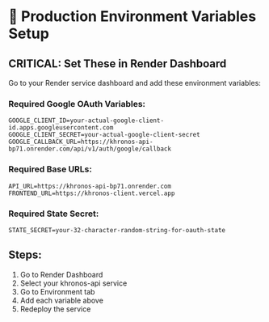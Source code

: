 # 🔧 Production Environment Variables Setup

## CRITICAL: Set These in Render Dashboard

Go to your Render service dashboard and add these environment variables:

### **Required Google OAuth Variables:**
```env
GOOGLE_CLIENT_ID=your-actual-google-client-id.apps.googleusercontent.com
GOOGLE_CLIENT_SECRET=your-actual-google-client-secret
GOOGLE_CALLBACK_URL=https://khronos-api-bp71.onrender.com/api/v1/auth/google/callback
```

### **Required Base URLs:**
```env
API_URL=https://khronos-api-bp71.onrender.com
FRONTEND_URL=https://khronos-client.vercel.app
```

### **Required State Secret:**
```env
STATE_SECRET=your-32-character-random-string-for-oauth-state
```

## Steps:
1. Go to Render Dashboard
2. Select your khronos-api service
3. Go to Environment tab
4. Add each variable above
5. Redeploy the service 